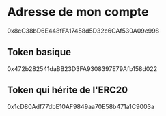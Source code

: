 # Adresse de mon compte 
0x8cC38bD6E448fFA17458d5D32c6CAf530A09c998
## Token basique
0x472b282541daBB23D3FA9308397E79Afb158d022
## Token qui hérite de l'ERC20
0x1cD80Adf77dbE10AF9849aa70E58b471a1C9003a

